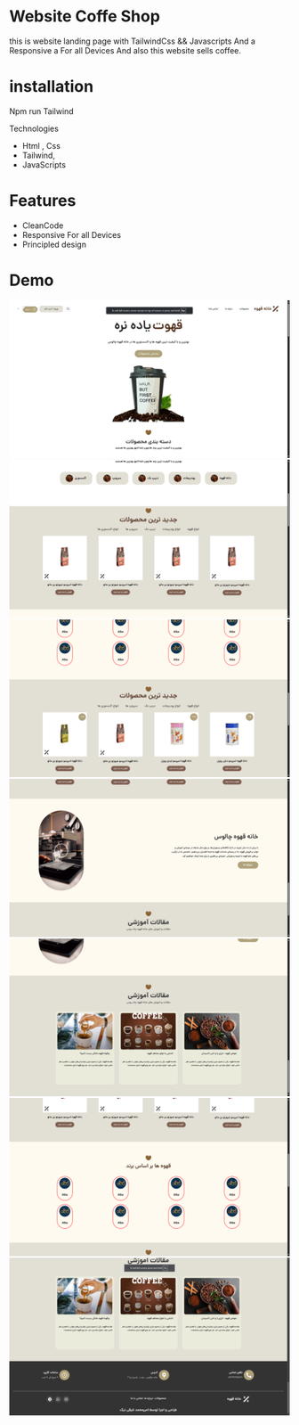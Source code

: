 # Website  Coffe Shop
this is website landing page with TailwindCss && Javascripts And a Responsive a For all Devices And also this website sells coffee. 

# installation 
Npm run Tailwind 

Technologies
- Html  , Css
- Tailwind,
- JavaScripts
# Features
- CleanCode
- Responsive For all Devices
- Principled design

# Demo
<img src="./public/imges/Demo/Screenshot (153).png">
<img src="./public/imges/Demo/Screenshot (154).png">
<img src="./public/imges/Demo/Screenshot (155).png">
<img src="./public/imges/Demo/Screenshot (156).png">
<img src="./public/imges/Demo/Screenshot (157).png">
<img src="./public/imges/Demo/Screenshot (159).png">
<img src="./public/imges/Demo/Screenshot (168).png">
